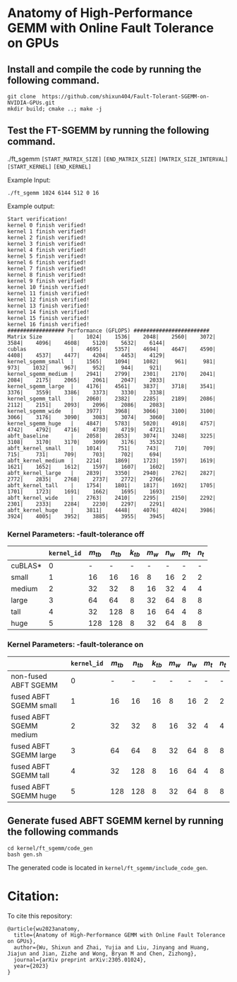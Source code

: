 # Anatomy of High-Performance GEMM with Online Fault Tolerance on GPUs
## Install and compile the code by running the following command.
```
git clone  https://github.com/shixun404/Fault-Tolerant-SGEMM-on-NVIDIA-GPUs.git
mkdir build; cmake ..; make -j
```
## Test the FT-SGEMM by running the following command.
./ft_sgemm `[START_MATRIX_SIZE]` `[END_MATRIX_SIZE]` `[MATRIX_SIZE_INTERVAL]` `[START_KERNEL]` `[END_KERNEL]`

Example Input:
```
./ft_sgemm 1024 6144 512 0 16
```
Example output:
```
Start verification!
kernel 0 finish verified!
kernel 1 finish verified!
kernel 2 finish verified!
kernel 3 finish verified!
kernel 4 finish verified!
kernel 5 finish verified!
kernel 6 finish verified!
kernel 7 finish verified!
kernel 8 finish verified!
kernel 9 finish verified!
kernel 10 finish verified!
kernel 11 finish verified!
kernel 12 finish verified!
kernel 13 finish verified!
kernel 14 finish verified!
kernel 15 finish verified!
kernel 16 finish verified!
################## Performance (GFLOPS) ########################
Matrix Size         |    1024|    1536|    2048|    2560|    3072|    3584|    4096|    4608|    5120|    5632|    6144|
cublas              |    4695|    5357|    4694|    4647|    4590|    4408|    4537|    4477|    4204|    4453|    4129|
kernel_sgemm_small  |    1565|    1094|    1082|     961|     981|     973|    1032|     967|     952|     944|     921|
kernel_sgemm_medium |    2941|    2799|    2301|    2170|    2041|    2084|    2175|    2065|    2061|    2047|    2033|
kernel_sgemm_large  |    4176|    4561|    3837|    3718|    3541|    3376|    3559|    3386|    3373|    3330|    3338|
kernel_sgemm_tall   |    2060|    2382|    2285|    2189|    2086|    2112|    2151|    2093|    2096|    2086|    2083|
kernel_sgemm_wide   |    3977|    3968|    3066|    3100|    3100|    3066|    3176|    3090|    3083|    3074|    3060|
kernel_sgemm_huge   |    4847|    5783|    5020|    4918|    4757|    4742|    4792|    4716|    4730|    4719|    4721|
abft_baseline       |    2058|    2853|    3074|    3248|    3225|    3108|    3170|    3170|    3099|    3176|    3532|
abft_kernel_small   |    1014|     751|     743|     710|     709|     715|     731|     709|     703|     702|     694|
abft_kernel_medium  |    2214|    1869|    1723|    1597|    1619|    1621|    1652|    1612|    1597|    1607|    1602|
abft_kernel_large   |    2839|    3350|    2940|    2762|    2827|    2772|    2835|    2768|    2737|    2772|    2766|
abft_kernel_tall    |    1754|    1801|    1817|    1692|    1705|    1701|    1723|    1691|    1662|    1695|    1693|
abft_kernel_wide    |    2763|    2410|    2295|    2150|    2292|    2301|    2333|    2284|    2230|    2297|    2291|
abft_kernel_huge    |    3811|    4448|    4076|    4024|    3986|    3924|    4005|    3952|    3885|    3955|    3945|
```

### Kernel Parameters:  -fault-tolerance off
|  | `kernel_id` |$m_{tb}$|$n_{tb}$|$k_{tb}$| $m_w$|$n_w$|$m_t$|$n_t$|
|--|-------------|--|--|--|--|--|--|--|
|cuBLAS*|0| - | - | - | - | - | - | - |
|small|1|16 | 16 | 16 | 8 | 16 | 2 | 2 |
|medium|2|32 | 32 | 8 | 16 | 32 | 4 | 4 |
|large|3|64 | 64 | 8 | 32 | 64 | 8 | 8 |
|tall|4|32 | 128 | 8 | 16 | 64 | 4 | 8 |
|huge|5|128 | 128 | 8 | 32 | 64 | 8 | 8 |

### Kernel Parameters:  -fault-tolerance on
|  | `kernel_id` |$m_{tb}$|$n_{tb}$|$k_{tb}$| $m_w$|$n_w$|$m_t$|$n_t$|
|--|-------------|--|--|--|--|--|--|--|
|non-fused ABFT SGEMM|0| - | - | - | - | - | - | - |
|fused ABFT SGEMM small|1|16 | 16 | 16 | 8 | 16 | 2 | 2 |
|fused ABFT SGEMM medium|2|32 | 32 | 8 | 16 | 32 | 4 | 4 |
|fused ABFT SGEMM large|3|64 | 64 | 8 | 32 | 64 | 8 | 8 |
|fused ABFT SGEMM tall|4|32 | 128 | 8 | 16 | 64 | 4 | 8 |
|fused ABFT SGEMM huge|5|128 | 128 | 8 | 32 | 64 | 8 | 8 |


## Generate fused ABFT SGEMM kernel by running the following commands 

```
cd kernel/ft_sgemm/code_gen
bash gen.sh
```

The generated code is located in `kernel/ft_sgemm/include_code_gen`.

# Citation:

To cite this repository:
```
@article{wu2023anatomy,
  title={Anatomy of High-Performance GEMM with Online Fault Tolerance on GPUs},
  author={Wu, Shixun and Zhai, Yujia and Liu, Jinyang and Huang, Jiajun and Jian, Zizhe and Wong, Bryan M and Chen, Zizhong},
  journal={arXiv preprint arXiv:2305.01024},
  year={2023}
}
```
